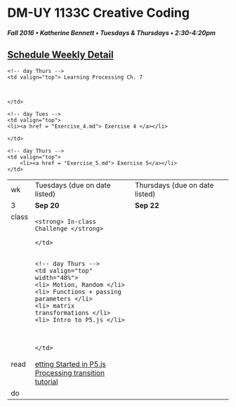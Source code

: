 # DM-UY 1133C Creative Coding
##### Fall 2016 • Katherine Bennett • Tuesdays & Thursdays • 2:30-4:20pm 

## [Schedule Weekly Detail](dm1133-C_Calendar.md) 

<table>
<tr>
<td>wk</td>
<td>Tuesdays (due on date listed)</td>
<td>Thursdays (due on date listed)</td>
</tr>

<!-- dates -->
<tr>
  <td valign="top">3</td>
  <td valign="top" width="48%"><strong>Sep 20</strong></td>
  <td valign="top" width="48%"><strong>Sep 22</strong></td>
</tr>

<!-- class -->
<tr>
	<td valign="top">class</td>
	<!-- day Tues -->
	<td valign="top" width="48%">

	<strong> In-class Challenge </strong>
	
	</td>
	

	<!-- day Thurs -->
	<td valign="top" width="48%">
	<li> Motion, Random </li>
	<li> Functions + passing parameters </li>
	<li> matrix transformations </li>
	<li> Intro to P5.js </li>
	
		
		
	</td>

<!-- homework -->
<tr>
  <td valign="top">read</td>
  	<!-- day Tues -->
  	<td valign="top"> <a href = "https://p5js.org/get-started/">etting Started in P5.js </a>
  	<a href = "https://github.com/processing/p5.js/wiki/Processing-transition"> Processing transition tutorial </a>
	</td>

  	<!-- day Thurs -->
  	<td valign="top"> Learning Processing Ch. 7
  
		
	
  	</td>
 </tr>


 <!-- do -->
<tr>
  <td valign="top">do</td>

	<!-- day Tues -->
 	<td valign="top"> 
 	<li><a href = "Exercise_4.md"> Exercise 4 </a></li>
 		
 	</td>

  	<!-- day Thurs -->
  	<td valign="top">
		<li><a href = "Exercise_5.md"> Exercise 5</a></li>
  	</td>
  	
</tr>
</table>